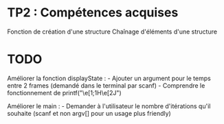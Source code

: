 # TP2 : Compétences acquises

Fonction de création d'une structure
Chaînage d'éléments d'une structure

# TODO

Améliorer la fonction displayState : 
    - Ajouter un argument pour le temps entre 2 frames (demandé dans le terminal par scanf)
    - Comprendre le fonctionnement de printf("\e[1;1H\e[2J")

Améliorer le main :
    - Demander à l'utilisateur le nombre d'itérations qu'il souhaite (scanf et non argv[] pour un usage plus friendly)
